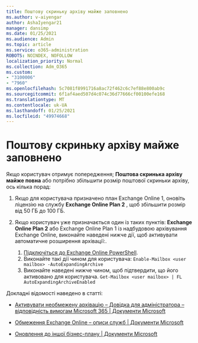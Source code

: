 ```yaml
---
title: Поштову скриньку архіву майже заповнено
ms.author: v-aiyengar
author: AshaIyengar21
manager: dansimp
ms.date: 01/25/2021
ms.audience: Admin
ms.topic: article
ms.service: o365-administration
ROBOTS: NOINDEX, NOFOLLOW
localization_priority: Normal
ms.collection: Adm_O365
ms.custom:
- "3100006"
- "7960"
ms.openlocfilehash: 5c7081f8991716a8ac72f462c6c7ef88e800ab9c
ms.sourcegitcommit: 6f1af4aed507d4c074c36d77666cf00100efe168
ms.translationtype: MT
ms.contentlocale: uk-UA
ms.lasthandoff: 01/25/2021
ms.locfileid: "49974668"
---
```

# <a name="your-archive-mailbox-is-almost-full"></a>Поштову скриньку архіву майже заповнено

Якщо користувач отримує попередження; **Поштова скринька архіву майже повна** або потрібно збільшити розмір поштової скриньки архіву, ось кілька порад:

1. Якщо для користувача призначено план Exchange Online 1, оновіть ліцензію на службу **Exchange Online Plan 2** , щоб збільшити розмір від 50 ГБ до 100 ГБ.
1. Якщо користувач уже призначається один із таких пунктів: **Exchange Online Plan 2** або Exchange Online Plan 1 із надбудовою архівування Exchange Online, виконайте наведені нижче дії, щоб активувати автоматичне розширення архівації:.
 
    1. [Підключіться до Exchange Online PowerShell](https://docs.microsoft.com/powershell/exchange/connect-to-exchange-online-powershell?view=exchange-ps&preserve-view=true).
    2. Виконайте такі дії чином для користувача:  `Enable-Mailbox <user mailbox> -AutoExpandingArchive`
    1. Виконайте наведені нижче чином, щоб підтвердити, що його активовано для користувача.  `Get-Mailbox <user mailbox> | FL AutoExpandingArchiveEnabled`

Докладні відомості наведено в статті:

- [ Активувати необмежену архівацію – Довідка для адміністратора – відповідність вимогам Microsoft 365 | Документи Microsoft](https://docs.microsoft.com/microsoft-365/compliance/enable-unlimited-archiving?view=o365-worldwide&preserve-view=true)

- [Обмеження Exchange Online – описи служб | Документи Microsoft](https://docs.microsoft.com/office365/servicedescriptions/exchange-online-service-description/exchange-online-limits?redirectedfrom=MSDN#storage-limits-across-standalone-plans)

- [Оновлення до іншої бізнес-плану | Документи Microsoft](https://docs.microsoft.com/microsoft-365/commerce/subscriptions/upgrade-to-different-plan?view=o365-worldwide&preserve-view=true)

